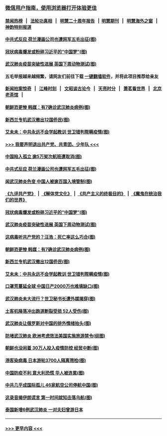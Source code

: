### [微信用户指南，使用浏览器打开体验更佳](https://github.com/gfw-breaker/banned-news1/blob/master/indexes/wechat-guide.md?t=0)
#### [禁闻热榜](热点新闻.md?t=0)  &nbsp;&nbsp;|&nbsp;&nbsp; [法轮功真相](https://github.com/gfw-breaker/truth/blob/master/README.md?t=0) &nbsp;&nbsp;|&nbsp;&nbsp; [明慧二十周年报告](https://github.com/gfw-breaker/mh-reports/blob/master/README.md?t=0) &nbsp;&nbsp;|&nbsp;&nbsp;[明慧期刊](https://github.com/gfw-breaker/mh-qikan) &nbsp;&nbsp;|&nbsp;&nbsp; [明慧海外之窗](https://github.com/gfw-breaker/mh-news/blob/master/README.md?t=0) &nbsp;&nbsp;|&nbsp;&nbsp; [神韵特别报道](https://github.com/gfw-breaker/mh-news/blob/master/shenyun.md?t=0)
#### [中共式反应 荷兰漫画公司也遭网军五毛出征(图)](../pages/p9/922252.md?t=02080355) 
#### [冠状病毒爆发或粉碎习近平的“中国梦”(图)](../pages/p9/922221.md?t=02080355) 
#### [武汉肺炎疫苗突破性进展 英国下周动物测试(图)](../pages/p9/922161.md?t=02080355) 
#### 五毛举报越来越频繁，请网友们前往下载 [一键翻墙软件](https://github.com/gfw-breaker/ssr-accounts)，并将此项目推荐给亲友
#### [新闻拍案惊奇](https://github.com/gfw-breaker/banned-news1/blob/master/pages/link4.md) &nbsp;&nbsp;|&nbsp;&nbsp; [江峰时刻](https://github.com/gfw-breaker/banned-news1/blob/master/pages/link4.md) &nbsp;&nbsp;|&nbsp;&nbsp; [文昭谈古论今](https://github.com/gfw-breaker/banned-news1/blob/master/pages/link4.md) &nbsp;&nbsp;|&nbsp;&nbsp; [天亮时分](https://github.com/gfw-breaker/banned-news1/blob/master/pages/link4.md) &nbsp;&nbsp;|&nbsp;&nbsp; [萧茗看世界](https://github.com/gfw-breaker/banned-news1/blob/master/pages/link4.md) &nbsp;&nbsp;|&nbsp;&nbsp; [北京老茶馆](https://github.com/gfw-breaker/banned-news1/blob/master/pages/link4.md) &nbsp;&nbsp;|&nbsp;&nbsp; 
#### [朝鲜恐更惨 韩媒：有7确诊武汉肺炎病例(图)](../pages/p9/922124.md?t=02080355) 
#### [新西兰专机武汉撤出12国侨民(图)](../pages/p9/922100.md?t=02080355) 
#### [艾未未：中共永远不会学起教训 世卫错判帮瞒疫情(图)](../pages/p9/922099.md?t=02080355) 
#### [>>> 我要声明退出共产党、共青团、少年队 <<<](https://github.com/begood0513/goodnews/blob/master/quit/letter.md) 
#### [中国陷入孤立 逾5万架次航班遭取消(图)](../pages/p9/922269.md?t=02080355) 
#### [中共式反应 荷兰漫画公司也遭网军五毛出征(图)](../pages/p9/922252.md?t=02080355) 
#### [闻武汉肺炎色变 中国人被逾百国入境管制(图)](../pages/p9/922238.md?t=02080355) 
#### [《九评共产党》](https://github.com/begood0513/9ping.md/blob/master/README.md) &nbsp;|&nbsp; [《解体党文化》](../../../../jtdwh.md/blob/master/README.md)  &nbsp;|&nbsp; [《共产主义的终极目的》](../../../../gczydzjmd.md/blob/master/README.md) &nbsp;|&nbsp; [《魔鬼在统治我们的世界》](../../../../mgztzwmdsj.md/blob/master/README.md) 
#### [冠状病毒爆发或粉碎习近平的“中国梦”(图)](../pages/p9/922221.md?t=02080355) 
#### [武汉肺炎疫苗突破性进展 英国下周动物测试(图)](../pages/p9/922161.md?t=02080355) 
#### [这病毒听共产党的？汪浩：死亡率这么巧合(图)](../pages/p9/922152.md?t=02080355) 
#### [朝鲜恐更惨 韩媒：有7确诊武汉肺炎病例(图)](../pages/p9/922124.md?t=02080355) 
#### [新西兰专机武汉撤出12国侨民(图)](../pages/p9/922100.md?t=02080355) 
#### [艾未未：中共永远不会学起教训 世卫错判帮瞒疫情(图)](../pages/p9/922099.md?t=02080355) 
#### [口罩荒蔓延全球 中国日产2000万也难填缺口(图)](../pages/p9/922051.md?t=02080355) 
#### [武汉肺炎未大流行？世卫秘书长遭外媒揭穿(图)](../pages/p9/922019.md?t=02080355) 
#### [土客机降落冲出跑道断裂受损 52人受伤(图)](../pages/p9/922078.md?t=02080355) 
#### [武汉肺炎让俄罗斯对中国的排外情绪抬头(图)](../pages/p9/922075.md?t=02080355) 
#### [防堵武汉肺炎 欧洲考虑效法美国实施旅游禁令(组图)](../pages/p9/921984.md?t=02080355) 
#### [朝鲜也没闲着 30万人投入疫情防控 经贸中断(图)](../pages/p9/921955.md?t=02080355) 
#### [港客染病毒 日本游轮3700人隔离筛检(图)](../pages/p9/921954.md?t=02080355) 
#### [中国防疫不利 意大利恐慌 华人被连累(图)](../pages/p9/921933.md?t=02080355) 
#### [中共几乎成国际孤儿 46家航空公司停航中国(图)](../pages/p9/921900.md?t=02080355) 
#### [这录音揭伊朗谎言 第一时间就知击落乌航(图)](../pages/p9/921902.md?t=02080355) 
#### [泰国新增6例武汉肺炎 一对夫妇曾游日本](../pages/p9/921895.md?t=02080355) 

----
#### [ >>> 更早内容 <<< ](../indexes/p9-earlier.md)
